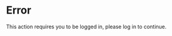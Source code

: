 Error
====================================

This action requires you to be logged in, please log in to continue.